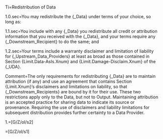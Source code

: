 Ti=Redistribution of Data

1.0.sec=You may redistribute the {_Data} under terms of your choice, so long as:

1.1.sec=You include with any {_Data} you redistribute all credit or attribution information that you received with the {_Data}, and your terms require any {_Downstream_Recipient} to do the same; and

1.2.sec=Your terms include a warranty disclaimer and limitation of liability for {_Upstream_Data_Providers} at least as broad as those contained in Section {Limit.Data-AsIs.Xnum} and {Limit.Damage-Disclaim.Xnum} of the {_UDA}.

Comment=The only requirements for redistributing {_Data} are to maintain attribution (if any) and use an agreement that contains Section {Limit.Xnum}’s disclaimers and limitations on liability, so that {_Downstream_Recipients} are bound by it for their use. These two restrictions apply only to the Data, but not to Output. Maintaining attribution is an accepted practice for sharing data to indicate its source or provenance. Requiring the use of disclaimers and liability limitations for subsequent distribution provides further certainty to a Data Provider.

1.=[G/Z/ol/s2]

=[G/Z/ol/s1]

